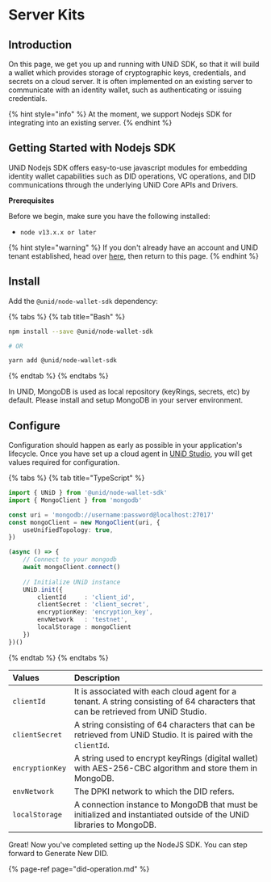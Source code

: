 # Server Kits

## Introduction

On this page, we get you up and running with UNiD SDK, so that it will build a wallet which provides storage of cryptographic keys, credentials, and secrets on a cloud server. It is often implemented on an existing server to communicate with an identity wallet, such as authenticating or issuing credentials.

{% hint style="info" %}
At the moment, we support Nodejs SDK for integrating into an existing server.
{% endhint %}

## Getting Started with Nodejs SDK

UNiD Nodejs SDK offers easy-to-use javascript modules for embedding identity wallet capabilities such as DID operations, VC operations, and DID communications through the underlying UNiD Core APIs and Drivers.

**Prerequisites**

Before we begin, make sure you have the following installed:

* `node v13.x.x or later`

{% hint style="warning" %}
If you don't already have an account and UNiD tenant established, head over [here](https://docs.getunid.io), then return to this page.
{% endhint %}

## Install

Add the `@unid/node-wallet-sdk` dependency:

{% tabs %}
{% tab title="Bash" %}
```bash
npm install --save @unid/node-wallet-sdk

# OR

yarn add @unid/node-wallet-sdk
```
{% endtab %}
{% endtabs %}

In UNiD, MongoDB is used as local repository \(keyRings, secrets, etc\) by default. Please install and setup MongoDB in your server environment.

## Configure

Configuration should happen as early as possible in your application's lifecycle. Once you have set up a cloud agent in [UNiD Studio](https://www.getunid.io/), you will get values required for configuration.

{% tabs %}
{% tab title="TypeScript" %}
```typescript
import { UNiD } from '@unid/node-wallet-sdk'
import { MongoClient } from 'mongodb'

const uri = 'mongodb://username:password@localhost:27017'
const mongoClient = new MongoClient(uri, {
    useUnifiedTopology: true,
})

(async () => {
    // Connect to your mongodb
    await mongoClient.connect()
    
    // Initialize UNiD instance
    UNiD.init({
        clientId     : 'client_id',
        clientSecret : 'client_secret',
        encryptionKey: 'encryption_key',
        envNetwork   : 'testnet',
        localStorage : mongoClient
    })
})()
```
{% endtab %}
{% endtabs %}

| Values | Description |
| :--- | :--- |
| `clientId` | It is associated with each cloud agent for a tenant. A string consisting of 64 characters that can be retrieved from UNiD Studio. |
| `clientSecret` | A string consisting of 64 characters that can be retrieved from UNiD Studio. It is paired with the `clientId`. |
| `encryptionKey` | A string used to encrypt keyRings \(digital wallet\) with AES-256-CBC algorithm and store them in MongoDB. |
| `envNetwork` | The DPKI network to which the DID refers. |
| `localStorage` | A connection instance to MongoDB that must be initialized and instantiated outside of the UNiD libraries to MongoDB. |

Great! Now you've completed setting up the NodeJS SDK. You can step forward to Generate New DID.

{% page-ref page="did-operation.md" %}

